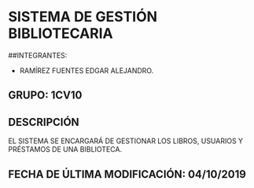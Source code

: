 # SISTEMA DE GESTIÓN BIBLIOTECARIA

##INTEGRANTES:

- RAMÍREZ FUENTES EDGAR ALEJANDRO.

## GRUPO: 1CV10 

## DESCRIPCIÓN

EL SISTEMA SE ENCARGARÁ DE GESTIONAR LOS LIBROS, USUARIOS Y PRÉSTAMOS DE UNA BIBLIOTECA.

## FECHA DE ÚLTIMA MODIFICACIÓN: 04/10/2019
